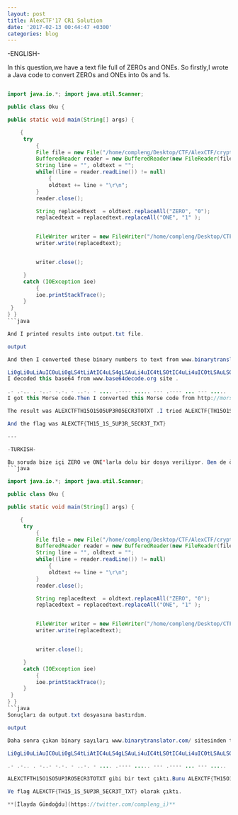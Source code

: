 ```yaml
---
layout: post
title: AlexCTF'17 CR1 Solution
date: '2017-02-13 00:44:47 +0300'
categories: blog
---
```


-ENGLISH-

In this question,we have a text file full of ZEROs and ONEs. So firstly,I wrote a Java code to convert ZEROs and ONEs into 0s and 1s.

```java

import java.io.*; import java.util.Scanner;

public class Oku {

public static void main(String[] args) {

    {
     try
         {
         File file = new File("/home/compleng/Desktop/CTF/AlexCTF/crypto1/zero_one");
         BufferedReader reader = new BufferedReader(new FileReader(file));
         String line = "", oldtext = "";
         while((line = reader.readLine()) != null)
             {
             oldtext += line + "\r\n";
         }
         reader.close();

         String replacedtext  = oldtext.replaceAll("ZERO", "0");
         replacedtext = replacedtext.replaceAll("ONE", "1" );


         FileWriter writer = new FileWriter("/home/compleng/Desktop/CTF/AlexCTF/crypto1/output.txt");
         writer.write(replacedtext);


         writer.close();

     }
     catch (IOException ioe)
         {
         ioe.printStackTrace();
     }
 }
} }
```java

And I printed results into output.txt file.

output

And then I converted these binary numbers to text from www.binarytranslator.com/ site . I got a base64 code.

Li0gLi0uLiAuIC0uLi0gLS4tLiAtIC4uLS4gLSAuLi4uIC4tLS0tIC4uLi4uIC0tLSAuLS0tLSAuLi4gLS0tIC4uLi4uIC4uLSAuLS0uIC4uLi0tIC4tLiAtLS0gLi4uLi4gLiAtLi0uIC4tLiAuLi4tLSAtIC0tLSAtIC0uLi0gLQ== 
I decoded this base64 from www.base64decode.org site .

.- .-.. . -..- -.-. - ..-. - .... .---- ..... --- .---- ... --- ..... ..- .--. ...-- .-. --- ..... . -.-. .-. ...-- - --- - -..- - 
I got this Morse code.Then I converted this Morse code from http://morsecode.scphillips.com/translator.html site.

The result was ALEXCTFTH15O1SO5UP3RO5ECR3TOTXT .I tried ALEXCTF{TH15O1SO5UP3RO5ECR3TOTXT} as flag but it wasn't.So I replaced O's with _'s.

And the flag was ALEXCTF{TH15_1S_5UP3R_5ECR3T_TXT}

---

-TURKISH-

Bu soruda bize içi ZERO ve ONE'larla dolu bir dosya veriliyor. Ben de öncelikle verilen ZERO ve ONE'ları 0 ve 1'lere çevirmek için aşağıdaki Java kodunu yazdım.
```java

import java.io.*; import java.util.Scanner;

public class Oku {

public static void main(String[] args) {

    {
     try
         {
         File file = new File("/home/compleng/Desktop/CTF/AlexCTF/crypto1/zero_one");
         BufferedReader reader = new BufferedReader(new FileReader(file));
         String line = "", oldtext = "";
         while((line = reader.readLine()) != null)
             {
             oldtext += line + "\r\n";
         }
         reader.close();

         String replacedtext  = oldtext.replaceAll("ZERO", "0");
         replacedtext = replacedtext.replaceAll("ONE", "1" );


         FileWriter writer = new FileWriter("/home/compleng/Desktop/CTF/AlexCTF/crypto1/output.txt");
         writer.write(replacedtext);


         writer.close();

     }
     catch (IOException ioe)
         {
         ioe.printStackTrace();
     }
 }
} }
```java
Sonuçları da output.txt dosyasına bastırdım.

output

Daha sonra çıkan binary sayıları www.binarytranslator.com/ sitesinden text'e çevirdim.

Li0gLi0uLiAuIC0uLi0gLS4tLiAtIC4uLS4gLSAuLi4uIC4tLS0tIC4uLi4uIC0tLSAuLS0tLSAuLi4gLS0tIC4uLi4uIC4uLSAuLS0uIC4uLi0tIC4tLiAtLS0gLi4uLi4gLiAtLi0uIC4tLiAuLi4tLSAtIC0tLSAtIC0uLi0gLQ== şeklinde bir base64 text çıktı.Bu base64'ü de www.base64decode.org sitesinden decode ettim.

.- .-.. . -..- -.-. - ..-. - .... .---- ..... --- .---- ... --- ..... ..- .--. ...-- .-. --- ..... . -.-. .-. ...-- - --- - -..- - şeklinde Morse kodu çıktı.Daha sonra bu Morse kodu http://morsecode.scphillips.com/translator.html sitesinden çevirdiğimde

ALEXCTFTH15O1SO5UP3RO5ECR3TOTXT gibi bir text çıktı.Bunu ALEXCTF{TH15O1SO5UP3RO5ECR3TOTXT} diye denedim ancak flag bu değildi.Daha sonra O'ları _ ile değiştirerek girdim.

Ve flag ALEXCTF{TH15_1S_5UP3R_5ECR3T_TXT} olarak çıktı.

**[İlayda Gündoğdu](https://twitter.com/compleng_i)**  
